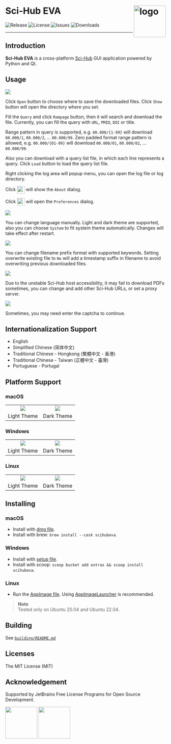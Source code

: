 # Sci-Hub EVA <img src="images/SciHubEVA-icon.png" align="right" alt="logo" width="100" height="100" style="border: none; float: right;">
![Release](https://img.shields.io/github/release/leovan/SciHubEVA.svg)
![License](https://img.shields.io/github/license/leovan/SciHubEVA.svg)
![Issues](https://img.shields.io/github/issues/leovan/SciHubEVA.svg)
![Downloads](https://img.shields.io/github/downloads/leovan/SciHubEVA/total.svg)

---

## Introduction

**Sci-Hub EVA** is a cross-platform [Sci-Hub](https://en.wikipedia.org/wiki/Sci-Hub) GUI application powered by Python and Qt.

## Usage

![](docs/images/scihub-eva-application-macos-en-light-theme.png)

Click `Open` button to choose where to save the downloaded files. Click `Show` button will open the directory where you set.

Fill the `Query` and click `Rampage` button, then it will search and download the file. Currently, you can fill the query with `URL`, `PMID`, `DOI` or title.

Range pattern in query is supported, e.g. `00.000/{1-99}` will download `00.000/1`, `00.000/2`, ... `00.000/99`. Zero padded format range pattern is allowed, e.g. `00.000/{01-99}` will download `00.000/01`, `00.000/02`, ... `00.000/99`.

Also you can download with a query list file, in which each line represents a query. Click `Load` button to load the query list file.

Right clicking the log area will popup menu, you can open the log file or log directory.

Click <img style="width: 24px; vertical-align: middle;" src="images/icons/information.svg"> will show the `About` dialog.

Click <img style="width: 24px; vertical-align: middle;" src="images/icons/preferences.svg"> will open the `Preferences` dialog.

![](docs/images/scihub-eva-preferences-appearance-macos-en.png)

You can change language manually. Light and dark theme are supported, also you can choose `System` to fit system theme automatically. Changes will take effect after restart.

![](docs/images/scihub-eva-preferences-file-macos-en.png)

You can change filename prefix format with supported keywords. Setting overwrite existing file to `No` will add a timestamp suffix in filename to avoid overwriting previous downloaded files.

![](docs/images/scihub-eva-preferences-network-macos-en.png)

Due to the unstable Sci-Hub host accessibility, it may fail to download PDFs sometimes, you can change and add other Sci-Hub URLs, or set a proxy server.

![](docs/images/scihub-eva-captcha-macos-en.png)

Sometimes, you may need enter the captcha to continue.

## Internationalization Support

- English
- Simplified Chinese (简体中文)
- Traditional Chinese - Hongkong (繁體中文 - 香港)
- Traditional Chinese - Taiwan (正體中文 - 臺灣)
- Portuguese - Portugal

## Platform Support

### macOS

<table border="0">
  <tr align="center">
    <td><img src="docs/images/scihub-eva-application-macos-en-light-theme.png" /></td>
    <td><img src="docs/images/scihub-eva-application-macos-en-dark-theme.png" /></td>
  </tr>
  <tr align="center">
    <td>Light Theme</td>
    <td>Dark Theme</td>
  </tr>
  </tr>
</table>

### Windows

<table border="0">
  <tr align="center">
    <td><img src="docs/images/scihub-eva-application-windows-en-light-theme.png" /></td>
    <td><img src="docs/images/scihub-eva-application-windows-en-dark-theme.png" /></td>
  </tr>
  <tr align="center">
    <td>Light Theme</td>
    <td>Dark Theme</td>
  </tr>
</table>

### Linux

<table border="0">
  <tr align="center">
    <td><img src="docs/images/scihub-eva-application-linux-en-light-theme.png" /></td>
    <td><img src="docs/images/scihub-eva-application-linux-en-dark-theme.png" /></td>
  </tr>
  <tr align="center">
    <td>Light Theme</td>
    <td>Dark Theme</td>
  </tr>
</table>

## Installing

### macOS

- Install with [dmg file](https://github.com/leovan/SciHubEVA/releases).
- Install with brew: `brew install --cask scihubeva`.

### Windows

- Install with [setup file](https://github.com/leovan/SciHubEVA/releases).
- Install with scoop: `scoop bucket add extras && scoop install scihubeva`.

### Linux

- Run the [AppImage file](https://github.com/leovan/SciHubEVA/releases). Using [AppImageLauncher](https://github.com/TheAssassin/AppImageLauncher) is recommended.

> **Note**  
> Tested only on Ubuntu 20.04 and Ubuntu 22.04.

## Building

See [`building/README.md`](building/README.md)

## Licenses

The MIT License (MIT)

## Acknowledgement

Supported by JetBrains Free License Programs for Open Source Development.

<div>
  <a href="https://www.jetbrains.com/?from=SciHubEVA" target="_blank"><img src="docs/images/jetbrains.svg" width=100 height=100></a>
  <a href="https://www.jetbrains.com/?from=SciHubEVA" target="_blank"><img src="docs/images/icon-pycharm.svg" width=100 height=100></a>
</div>
